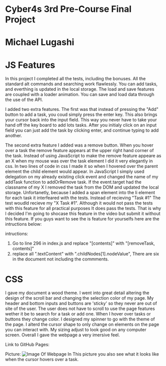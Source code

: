 # Cyber4s 3rd Pre-Course Final Project
# Michael Lugashi


# JS Features

In this project I completed all the tests, including the bonuses. All the standard alt commands and searching work flawlessly. You can add tasks, and everthing is updated in the local storage. The load and save features are coupled with a loader animation. You can save and load data through the use of the API.

I added two extra features. The first was that instead of pressing the "Add" button to add a task, you coud simply press the enter key. This also brings your cursor back into the input field. This way you never have to take your hand off the key board to add lots tasks. After you initialy click on an input field you can just add the task by clicking enter, and continue typing to add another.

The second extra feature I added was a remove button. When you hover over a task the remove feature appears at the upper right hand corner of the task. Instead of using JavaScript to make the remove feature appeare as an X when my mouse was over the task element I did it very elegantly in css. In two lines of code in css I made it so when I hovered over the parent element the child element would appear. In JavaScript I simply used delegation on my already existing click event and changed the name of my addTask function to addOrRemove task. If the event.target had the classname of my X I removed the task from the DOM and updated the local storage. Unfortanetly, because I added a span element into the li element for each task it interfeared with the tests. Instead of recieving "Task #1" The test woudld recieve my "X Task #1". Although it would not pass the tests with this feature for all practical purposes It does pass the tests. That is why I decided I'm going to shocase this feature in the video but submit it without this feature. If you guys want to see the is feature for yourselfs here are the intructions below:

intructions: 
1. Go to line 296 in index.js and replace "[contents]" with "[removeTask, contents]"
2. replace all ".textContent" with ".childNodes[1].nodeValue", There are six in the document not including the commments.


# CSS

I gave my document a wood theme. I went into great detail altering the design of the scroll bar and changing the selection color of my page. My header and bottom inputs and buttons are 'sticky' so they never are out of site of the user. The user does not have to scroll to use the page features wether it be to search for a task or add one. When I hover over tasks or buttons they change color. I designed my spinner to go with the theme of the page. I alterd the cursor shape to only change on elements on the page you can interact with. My sizing adjust to look good on any computer screen. Overall I gave the webpage a very imersive feel.


Link to GitHub Pages:

Picture:
![Image Of Webpage](./images/image-of-webpage.png)
In This picture you also see what it looks like when the cursor hovers over a task.

